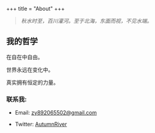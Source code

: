 +++
title = "About"
+++
> *秋水时至，百川灌河。至于北海，东面而视，不见水端。*

## 我的哲学

在自在中自由。

世界永远在变化中。

真实拥有恒定的力量。

### 联系我:

- Email: [zy892065502@gmail.com](zy892065502@gmail.com)
<!-- - Code Repositories: [Speyll@GitHub](https://github.com/Speyll) -->
- Twitter: [AutumnRiver](https://twitter.com/jordenAAA)
  
<!-- {{ youtube(id="pS6zJ7IsJkM" class="textCenter") }} -->